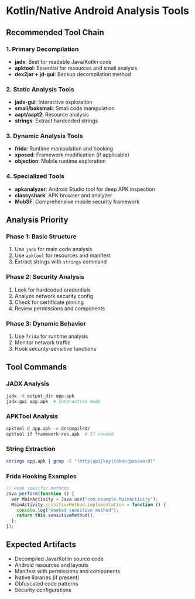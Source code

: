 # Kotlin/Native Android Analysis Tools

## Recommended Tool Chain

### 1. Primary Decompilation

- **jadx**: Best for readable Java/Kotlin code
- **apktool**: Essential for resources and smali analysis
- **dex2jar + jd-gui**: Backup decompilation method

### 2. Static Analysis Tools

- **jadx-gui**: Interactive exploration
- **smali/baksmali**: Smali code manipulation
- **aapt/aapt2**: Resource analysis
- **strings**: Extract hardcoded strings

### 3. Dynamic Analysis Tools

- **frida**: Runtime manipulation and hooking
- **xposed**: Framework modification (if applicable)
- **objection**: Mobile runtime exploration

### 4. Specialized Tools

- **apkanalyzer**: Android Studio tool for deep APK inspection
- **classyshark**: APK browser and analyzer
- **MobSF**: Comprehensive mobile security framework

## Analysis Priority

### Phase 1: Basic Structure

1. Use `jadx` for main code analysis
2. Use `apktool` for resources and manifest
3. Extract strings with `strings` command

### Phase 2: Security Analysis

1. Look for hardcoded credentials
2. Analyze network security config
3. Check for certificate pinning
4. Review permissions and components

### Phase 3: Dynamic Behavior

1. Use `frida` for runtime analysis
2. Monitor network traffic
3. Hook security-sensitive functions

## Tool Commands

### JADX Analysis

```bash
jadx -d output_dir app.apk
jadx-gui app.apk  # Interactive mode
```

### APKTool Analysis

```bash
apktool d app.apk -o decompiled/
apktool if framework-res.apk  # If needed
```

### String Extraction

```bash
strings app.apk | grep -E "(http|api|key|token|password)"
```

### Frida Hooking Examples

```javascript
// Hook specific methods
Java.perform(function () {
  var MainActivity = Java.use("com.example.MainActivity");
  MainActivity.sensitiveMethod.implementation = function () {
    console.log("Hooked sensitive method");
    return this.sensitiveMethod();
  };
});
```

## Expected Artifacts

- Decompiled Java/Kotlin source code
- Android resources and layouts
- Manifest with permissions and components
- Native libraries (if present)
- Obfuscated code patterns
- Security configurations
